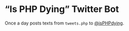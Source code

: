 # “Is PHP Dying” Twitter Bot

Once a day posts texts from `tweets.php` to [@isPHPdying](https://twitter.com/isPHPdying).